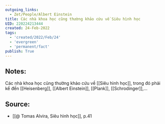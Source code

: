 ```yaml
---
outgoing_links:
  - Zet/People/Albert Einstein
title: Các nhà khoa học cũng thường khảo cứu về Siêu hình học
UID: 220224213444
created: 24-Feb-2022
tags:
  - 'created/2022/Feb/24'
  - 'evergreen'
  - 'permanent/fact'
publish: True
---
```

## Notes:
Các nhà khoa học cũng thường khảo cứu về [[Siêu hình học]], trong đó phải kể đến [[Heisenberg]], [[Albert Einstein]], [[Plank]], [[Schrodinger]],...

## Source:
- [[@ Tomas Alvira, Siêu hình học]], p.41




